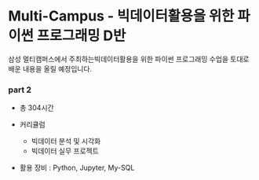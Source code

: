 # Multi-Campus - 빅데이터활용을 위한 파이썬 프로그래밍 D반
삼성 멀티캠퍼스에서 주최하는빅데이터활용을 위한 파이썬 프로그래밍 수업을 토대로 배운 내용을 올릴 예정입니다.
### part 2
- 총 304시간
- 커리큘럼
  - 빅데이터 분석 및 시각화
  - 빅데이터 실무 프로젝트
  
- 활용 장비 : Python, Jupyter, My-SQL
